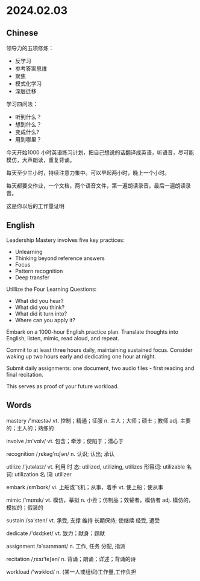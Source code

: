 # 2024.02.03

## Chinese

领导力的五项修炼：
- 反学习
- 参考答案思维
- 聚焦
- 模式化学习
- 深层迁移

学习四问法：
- 听到什么？
- 想到什么？
- 变成什么?
- 用到哪里？

今天开始1000 小时英语练习计划，把自己想说的话翻译成英语，听语音，尽可能模仿，大声朗读，重复背诵。

每天至少三小时，持续注意力集中。可以早起两小时，晚上一个小时。

每天都要交作业，一个文档，两个语音文件，第一遍朗读录音，最后一遍朗读录音。

这是你以后的工作量证明

## English

Leadership Mastery involves five key practices:

- Unlearning
- Thinking beyond reference answers
- Focus
- Pattern recognition
- Deep transfer

Utillize the Four Learning Questions:

- What did you hear?
- What did you think?
- What did it turn into?
- Where can you apply it?

Embark on a 1000-hour English practice plan. Translate thoughts into English, listen, mimic, read aloud, and repeat.

Commit to at least three hours daily, maintaining sustained focus. Consider waking up two hours early and dedicating one hour at night.

Submit daily assignments: one document, two audio files - first reading and final recitation.

This serves as proof of your future workload.

## Words
mastery /'mæstɚ/ 
vt. 控制；精通；征服
n. 主人；大师；硕士；教师
adj. 主要的；主人的；熟练的

involve /ɪn'vɑlv/
vt. 包含；牵涉；使陷于；潜心于

recognition /ˌrɛkəɡ'nɪʃən/
n. 认识; 认出; 承认

utilize /'jutəlaɪz/
vt. 利用
时 态: utilized, utilizing, utilizes
形容词: utilizable
名 词: utilization
名 词: utilizer

embark /ɛmˈbɑrk/
vi. 上船或飞机；从事，着手
vt. 使上船；使从事

mimic /'mɪmɪk/
vt. 模仿，摹拟
n. 小丑；仿制品；效颦者，模仿者
adj. 模仿的，模拟的；假装的

sustain /sə'sten/
vt. 承受, 支撑
维持
长期保持; 使继续
经受, 遭受

dedicate /'dɛdɪket/
vt. 致力；献身；题献

assignment /ə'saɪnmənt/
n. 工作, 任务
分配, 指派

recitation /ˌrɛsɪ'teʃən/
n. 背诵；朗诵；详述；背诵的诗

workload /'wɝklod/
n. (某一人或组织)工作量,工作负担

